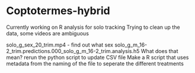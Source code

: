 # Coptotermes-hybrid
Currently working on R analysis for solo tracking
Trying to clean up the data, some videos are ambiguous

solo_g_sex_20_trim.mp4 - find out what sex
solo_g_m_16-2_trim.predictions.000_solo_g_m_16-2_trim.analysis.h5 What does that mean?
rerun the python script to update CSV file
Make a R script that uses metadata from the naming of the file to seperate the different treatments

